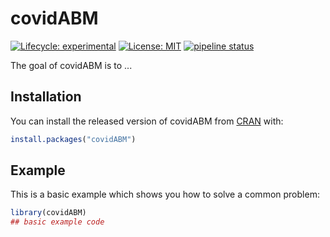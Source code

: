 
# covidABM

<!-- badges: start -->
[![Lifecycle: experimental](https://img.shields.io/badge/lifecycle-experimental-orange.svg)](https://www.tidyverse.org/lifecycle/#experimental)
[![License: MIT](https://img.shields.io/badge/License-MIT-yellow.svg)](https://opensource.org/licenses/MIT)
[![pipeline status](https://gitlab.jgilligan.org/covid-19-modeling/covid-abm-package/badges/master/pipeline.svg)](https://gitlab.jgilligan.org/covid-19-modeling/covid-abm-package/-/commits/master)
<!-- badges: end -->

The goal of covidABM is to ...

## Installation

You can install the released version of covidABM from [CRAN](https://CRAN.R-project.org) with:

``` r
install.packages("covidABM")
```

## Example

This is a basic example which shows you how to solve a common problem:

``` r
library(covidABM)
## basic example code
```


